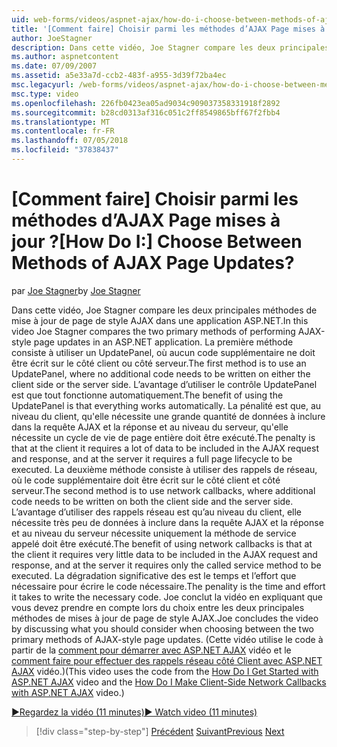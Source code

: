 ```yaml
---
uid: web-forms/videos/aspnet-ajax/how-do-i-choose-between-methods-of-ajax-page-updates
title: '[Comment faire] Choisir parmi les méthodes d’AJAX Page mises à jour ? | Microsoft Docs'
author: JoeStagner
description: Dans cette vidéo, Joe Stagner compare les deux principales méthodes de mise à jour de page de style AJAX dans une application ASP.NET. La première méthode consiste à utiliser un Upd...
ms.author: aspnetcontent
ms.date: 07/09/2007
ms.assetid: a5e33a7d-ccb2-483f-a955-3d39f72ba4ec
msc.legacyurl: /web-forms/videos/aspnet-ajax/how-do-i-choose-between-methods-of-ajax-page-updates
msc.type: video
ms.openlocfilehash: 226fb0423ea05ad9034c909037358331918f2892
ms.sourcegitcommit: b28cd0313af316c051c2ff8549865bff67f2fbb4
ms.translationtype: MT
ms.contentlocale: fr-FR
ms.lasthandoff: 07/05/2018
ms.locfileid: "37838437"
---
```

<a name="how-do-i-choose-between-methods-of-ajax-page-updates"></a><span data-ttu-id="efcbe-105">[Comment faire] Choisir parmi les méthodes d’AJAX Page mises à jour ?</span><span class="sxs-lookup"><span data-stu-id="efcbe-105">[How Do I:] Choose Between Methods of AJAX Page Updates?</span></span>
====================
<span data-ttu-id="efcbe-106">par [Joe Stagner](https://github.com/JoeStagner)</span><span class="sxs-lookup"><span data-stu-id="efcbe-106">by [Joe Stagner](https://github.com/JoeStagner)</span></span>

<span data-ttu-id="efcbe-107">Dans cette vidéo, Joe Stagner compare les deux principales méthodes de mise à jour de page de style AJAX dans une application ASP.NET.</span><span class="sxs-lookup"><span data-stu-id="efcbe-107">In this video Joe Stagner compares the two primary methods of performing AJAX-style page updates in an ASP.NET application.</span></span> <span data-ttu-id="efcbe-108">La première méthode consiste à utiliser un UpdatePanel, où aucun code supplémentaire ne doit être écrit sur le côté client ou côté serveur.</span><span class="sxs-lookup"><span data-stu-id="efcbe-108">The first method is to use an UpdatePanel, where no additional code needs to be written on either the client side or the server side.</span></span> <span data-ttu-id="efcbe-109">L’avantage d’utiliser le contrôle UpdatePanel est que tout fonctionne automatiquement.</span><span class="sxs-lookup"><span data-stu-id="efcbe-109">The benefit of using the UpdatePanel is that everything works automatically.</span></span> <span data-ttu-id="efcbe-110">La pénalité est que, au niveau du client, qu'elle nécessite une grande quantité de données à inclure dans la requête AJAX et la réponse et au niveau du serveur, qu'elle nécessite un cycle de vie de page entière doit être exécuté.</span><span class="sxs-lookup"><span data-stu-id="efcbe-110">The penalty is that at the client it requires a lot of data to be included in the AJAX request and response, and at the server it requires a full page lifecycle to be executed.</span></span> <span data-ttu-id="efcbe-111">La deuxième méthode consiste à utiliser des rappels de réseau, où le code supplémentaire doit être écrit sur le côté client et côté serveur.</span><span class="sxs-lookup"><span data-stu-id="efcbe-111">The second method is to use network callbacks, where additional code needs to be written on both the client side and the server side.</span></span> <span data-ttu-id="efcbe-112">L’avantage d’utiliser des rappels réseau est qu’au niveau du client, elle nécessite très peu de données à inclure dans la requête AJAX et la réponse et au niveau du serveur nécessite uniquement la méthode de service appelé doit être exécuté.</span><span class="sxs-lookup"><span data-stu-id="efcbe-112">The benefit of using network callbacks is that at the client it requires very little data to be included in the AJAX request and response, and at the server it requires only the called service method to be executed.</span></span> <span data-ttu-id="efcbe-113">La dégradation significative des est le temps et l’effort que nécessaire pour écrire le code nécessaire.</span><span class="sxs-lookup"><span data-stu-id="efcbe-113">The penality is the time and effort it takes to write the necessary code.</span></span> <span data-ttu-id="efcbe-114">Joe conclut la vidéo en expliquant que vous devez prendre en compte lors du choix entre les deux principales méthodes de mises à jour de page de style AJAX.</span><span class="sxs-lookup"><span data-stu-id="efcbe-114">Joe concludes the video by discussing what you should consider when choosing between the two primary methods of AJAX-style page updates.</span></span> <span data-ttu-id="efcbe-115">(Cette vidéo utilise le code à partir de la [comment pour démarrer avec ASP.NET AJAX](how-do-i-get-started-with-aspnet-ajax.md) vidéo et le [comment faire pour effectuer des rappels réseau côté Client avec ASP.NET AJAX](how-do-i-make-client-side-network-callbacks-with-aspnet-ajax.md) vidéo.)</span><span class="sxs-lookup"><span data-stu-id="efcbe-115">(This video uses the code from the [How Do I Get Started with ASP.NET AJAX](how-do-i-get-started-with-aspnet-ajax.md) video and the [How Do I Make Client-Side Network Callbacks with ASP.NET AJAX](how-do-i-make-client-side-network-callbacks-with-aspnet-ajax.md) video.)</span></span>

[<span data-ttu-id="efcbe-116">&#9654;Regardez la vidéo (11 minutes)</span><span class="sxs-lookup"><span data-stu-id="efcbe-116">&#9654; Watch video (11 minutes)</span></span>](https://channel9.msdn.com/Blogs/ASP-NET-Site-Videos/how-do-i-choose-between-methods-of-ajax-page-updates)

> [!div class="step-by-step"]
> <span data-ttu-id="efcbe-117">[Précédent](how-do-i-update-multiple-regions-of-a-page-with-aspnet-ajax.md)
> [Suivant](how-do-i-use-other-javascript-user-interface-libraries-with-aspnet-ajax.md)</span><span class="sxs-lookup"><span data-stu-id="efcbe-117">[Previous](how-do-i-update-multiple-regions-of-a-page-with-aspnet-ajax.md)
[Next](how-do-i-use-other-javascript-user-interface-libraries-with-aspnet-ajax.md)</span></span>
